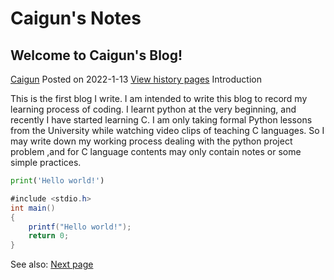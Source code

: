 # Caigun's Notes
## Welcome to Caigun's Blog!
[Caigun](/my_page.html) 
Posted on 2022-1-13 [View history pages](/content.html)
Introduction

This is the first blog I write. I am intended to write this blog to record my learning process of coding. I learnt python at the very beginning, and recently I have started learning C. I am only taking formal Python lessons from the University while watching video clips of teaching C languages. So I may write down my working process dealing with the python project problem ,and for C language contents may only contain notes or some simple practices.

```python
print('Hello world!')
```

```cs
#include <stdio.h>
int main()
{
    printf("Hello world!");
    return 0;
}
```

See also: [Next page](/content/t02.html)
